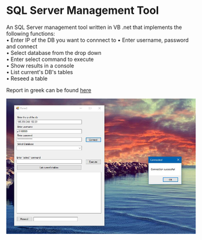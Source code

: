 # SQL Server Management Tool
An SQL Server management tool written in VB .net that implements the following functions:  
• Enter IP of the DB you want to connnect to
• Enter username, password and connect  
• Select database from the drop down  
• Enter select command to execute  
• Show results in a console  
• List current's DB's tables  
• Reseed a table  

Report in greek can be found [here](report.pdf)  

![Example](example.png)
